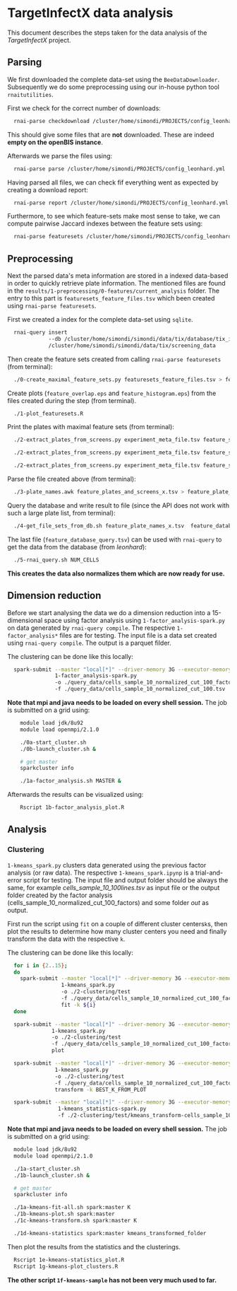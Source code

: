 # TargetInfectX data analysis

This document describes the steps taken for the data analysis of the *TargetInfectX* project.

## Parsing

We first downloaded the complete data-set using the `BeeDataDownloader`.
Subsequently we do some preprocessing using our in-house python tool `rnaitutilities`.

First we check for the correct number of downloads:

```bash
  rnai-parse checkdownload /cluster/home/simondi/PROJECTS/config_leonhard.yml
```

This should give some files that are **not** downloaded. These are indeed **empty on the openBIS instance**.

Afterwards we parse the files using:

```bash
  rnai-parse parse /cluster/home/simondi/PROJECTS/config_leonhard.yml
```

Having parsed all files, we can check fif everything went as expected by creating a download report:

```bash
  rnai-parse report /cluster/home/simondi/PROJECTS/config_leonhard.yml
```

Furthermore, to see which feature-sets make most sense to take, we can compute pairwise Jaccard indexes between the feature sets using:

```bash
  rnai-parse featuresets /cluster/home/simondi/PROJECTS/config_leonhard.yml
```

## Preprocessing

Next the parsed data's meta information are stored in a indexed data-based in
order to quickly retrieve plate information. The mentioned files are found in the
`results/1-preprocessing/0-features/current_analysis` folder.
The entry to this part is `featuresets_feature_files.tsv` which been created using `rnai-parse featuresets`.

First we created a index for the complete data-set using `sqlite`.  
```bash
  rnai-query insert
             --db /cluster/home/simondi/simondi/data/tix/database/tix_index.db
             /cluster/home/simondi/simondi/data/tix/screening_data
```

Then create the feature sets created from calling `rnai-parse featuresets` (from terminal):
```bash
  ./0-create_maximal_feature_sets.py featuresets_feature_files.tsv > feature_sets_max.tsv
```

Create plots (`feature_overlap.eps` and `feature_histogram.eps`) from the files created during the step (from terminal).
```bash
  ./1-plot_featuresets.R
```

Print the plates with maximal feature sets (from terminal):
```bash
  ./2-extract_plates_from_screens.py experiment_meta_file.tsv feature_sets_max.tsv 100 > feature_plates_and_screens_100.tsv

  ./2-extract_plates_from_screens.py experiment_meta_file.tsv feature_sets_max.tsv 250 > feature_plates_and_screens_250.tsv

  ./2-extract_plates_from_screens.py experiment_meta_file.tsv feature_sets_max.tsv 500 > feature_plates_and_screens_500.tsv
```

Parse the file created above (from terminal):
```bash
  ./3-plate_names.awk feature_plates_and_screens_x.tsv > feature_plate_names_x.tsv
```

Query the database and write result to file (since the API does not work with such a large plate list, from terminal):
```bash
  ./4-get_file_sets_from_db.sh feature_plate_names_x.tsv  feature_database_query_x.tsv
```

The last file (`feature_database_query.tsv`) can be used with `rnai-query` to get the data from the database (from *leonhard*):
```bash
  ./5-rnai_query.sh NUM_CELLS
```

**This creates the data also normalizes them which are now ready for use.**

## Dimension reduction

Before we start analysing the data we do a dimension reduction into a 15-dimensional space using factor analysis using `1-factor_analysis-spark.py` on data generated by `rnai-query compile`.
The respective `1-factor_analysis*` files are for testing.
The input file is a data set created using `rnai-query compile`. The output is a parquet filder.

The clustering can be done like this locally:
```bash
  spark-submit --master "local[*]" --driver-memory 3G --executor-memory 6G
               1-factor_analysis-spark.py
               -o ./query_data/cells_sample_10_normalized_cut_100_factors
               -f ./query_data/cells_sample_10_normalized_cut_100.tsv
```

**Note that mpi and java needs to be loaded on every shell session.** The job is submitted on a grid using:

```bash
    module load jdk/8u92
    module load openmpi/2.1.0

    ./0a-start_cluster.sh
    ./0b-launch_cluster.sh &

    # get master
    sparkcluster info

    ./1a-factor_analysis.sh MASTER &
```

Afterwards the results can be visualized using:

```bash
    Rscript 1b-factor_analysis_plot.R
```

## Analysis

### Clustering

`1-kmeans_spark.py` clusters data generated using the previous factor analysis (or raw data). The respective
`1-kmeans_spark.ipynp` is a trial-and-error script for testing.
The input file and output folder should be always the same, for example *cells_sample_10_100lines.tsv*  as input file or the output folder created by the factor analysis (cells_sample_10_normalized_cut_100_factors) and some folder *out* as output.

First run the script using `fit` on a couple of different cluster centers`k`s,
then plot the results to determine how many cluster centers you need and
finally transform the data with the respective `k`.

The clustering can be done like this locally:
```bash
  for i in {2..15};
  do
    spark-submit --master "local[*]" --driver-memory 3G --executor-memory 6G
                 1-kmeans_spark.py
                 -o ./2-clustering/test
                 -f ./query_data/cells_sample_10_normalized_cut_100_factors
                 fit -k ${i}
  done

  spark-submit --master "local[*]" --driver-memory 3G --executor-memory 6G
              1-kmeans_spark.py
              -o ./2-clustering/test
              -f ./query_data/cells_sample_10_normalized_cut_100_factors
              plot

  spark-submit --master "local[*]" --driver-memory 3G --executor-memory 6G
               1-kmeans_spark.py
               -o ./2-clustering/test
               -f ./query_data/cells_sample_10_normalized_cut_100_factors  
               transform -k BEST_K_FROM_PLOT

  spark-submit --master "local[*]" --driver-memory 3G --executor-memory 6G
                1-kmeans_statistics-spark.py
                -f ./2-clustering/test/kmeans_transform-cells_sample_10_normalized_cut_100_factors_K005

```

**Note that mpi and java needs to be loaded on every shell session.** The job is submitted on a grid using:

```bash
  module load jdk/8u92
  module load openmpi/2.1.0

  ./1a-start_cluster.sh
  ./1b-launch_cluster.sh &

  # get master
  sparkcluster info

  ./1a-kmeans-fit-all.sh spark:master K
  ./1b-kmeans-plot.sh spark:master
  ./1c-kmeans-transform.sh spark:master K

  ./1d-kmeans-statistics spark:master kmeans_transformed_folder  

```

Then plot the results from the statistics and the clusterings.

```bash
  Rscript 1e-kmeans-statistics_plot.R
  Rscript 1g-kmeans-plot_clusters.R
```

**The other script `1f-kmeans-sample` has not been very much used to far.**

